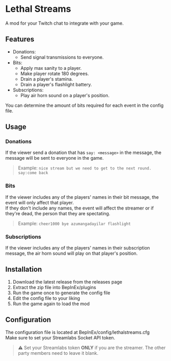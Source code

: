 ﻿# Lethal Streams
A mod for your Twitch chat to integrate with your game.

## Features
- Donations:
  - Send signal transmissions to everyone.
- Bits:
  - Apply max sanity to a player.
  - Make player rotate 180 degrees.
  - Drain a player's stamina.
  - Drain a player's flashlight battery.
- Subscriptions:
  - Play air horn sound on a player's position.

You can determine the amount of bits required for each event in the config file.

## Usage
### Donations
If the viewer send a donation that has `say: <message>` in the message, the message will be sent to everyone in the game.
> Example: `nice stream but we need to get to the next round. say:come back`

### Bits
If the viewer includes any of the players' names in their bit message, the event will only affect that player.<br/>
If they don't include any names, the event will affect the streamer or if they're dead, the person that they are spectating.
> Example: `cheer1000 bye azumangadayilar flashlight`

### Subscriptions
If the viewer includes any of the players' names in their subscription message, the air horn sound will play on that player's position.

## Installation
1. Download the latest release from the releases page
2. Extract the zip file into BepInEx/plugins
3. Run the game once to generate the config file
4. Edit the config file to your liking
5. Run the game again to load the mod

## Configuration
The configuration file is located at BepInEx/config/lethalstreams.cfg<br/>
Make sure to set your Streamlabs Socket API token.
>⚠️ Set your Streamlabs token **ONLY** if you are the streamer. The other party members need to leave it blank.